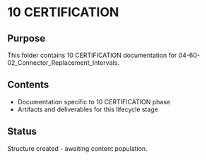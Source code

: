 # 10 CERTIFICATION

## Purpose
This folder contains 10 CERTIFICATION documentation for 04-60-02_Connector_Replacement_Intervals.

## Contents
- Documentation specific to 10 CERTIFICATION phase
- Artifacts and deliverables for this lifecycle stage

## Status
Structure created - awaiting content population.
